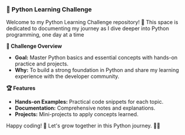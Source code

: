 
### **🚀 Python Learning Challenge**

Welcome to my Python Learning Challenge repository! 🌟 This space is dedicated to documenting my journey as I dive deeper into Python programming, one day at a time

**🎯 Challenge Overview**

- **Goal:** Master Python basics and essential concepts with hands-on practice and projects.
- **Why:** To build a strong foundation in Python and share my learning experience with the developer community.

**🏆 Features**

- **Hands-on Examples:** Practical code snippets for each topic.
- **Documentation:** Comprehensive notes and explanations.
- **Projects:** Mini-projects to apply concepts learned.


Happy coding! 🎉 Let's grow together in this Python journey. 🐍💡
